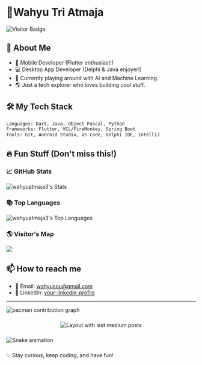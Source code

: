 # 👾Wahyu Tri Atmaja

![Visitor Badge](https://komarev.com/ghpvc/?username=wahyuatmaja3&label=Hey%20Visitor!&color=green&style=flat)

## 🚀 About Me
- 📱 Mobile Developer (Flutter enthusiast!)
- 💻 Desktop App Developer (Delphi & Java enjoyer!)
- 🧠 Currently playing around with AI and Machine Learning.
- 🌎 Just a tech explorer who loves building cool stuff.

## 🛠️ My Tech Stack
```bash
Languages: Dart, Java, Object Pascal, Python
Frameworks: Flutter, VCL/FireMonkey, Spring Boot
Tools: Git, Android Studio, VS Code, Delphi IDE, IntelliJ
```

## 🔥 Fun Stuff (Don't miss this!)
### 📈 GitHub Stats
![wahyuatmaja3's Stats](https://github-readme-stats.vercel.app/api?username=wahyuatmaja3&theme=vision-friendly-dark&show_icons=true&hide_border=false&count_private=true)

### 📚 Top Languages
![wahyuatmaja3's Top Languages](https://github-readme-stats.vercel.app/api/top-langs/?username=wahyuatmaja3&theme=vision-friendly-dark&show_icons=true&hide_border=false&layout=compact)

### 🌎 Visitor's Map
[![](https://visitcount.itsvg.in/api?id=wahyuatmaja3&label=Profile%20Views&color=12&icon=5&pretty=true)](https://visitcount.itsvg.in)

## 📫 How to reach me
- 📧 Email: wahyusou@gmail.com
- 💼 LinkedIn: [your-linkedin-profile](https://linkedin.com/in/your-linkedin-profile)

---

<picture>
  <source media="(prefers-color-scheme: dark)" srcset="https://raw.githubusercontent.com/wahyuatmaja3/wahyuatmaja3/output/pacman-contribution-graph-dark.svg">
  <source media="(prefers-color-scheme: light)" srcset="https://raw.githubusercontent.com/wahyuatmaja3/wahyuatmaja3/output/pacman-contribution-graph.svg">
  <img alt="pacman contribution graph" src="https://raw.githubusercontent.com/wahyuatmaja3/wahyuatmaja3/output/pacman-contribution-graph.svg">
</picture>

###

<div align="center">
  <img src="https://github-read-medium-git-main.pahlevikun.vercel.app/latest?limit=4" alt="Layout with last medium posts"  />
</div>

###

<img src="https://raw.githubusercontent.com/wahyuatmaja3/wahyuatmaja3/output/snake.svg" alt="Snake animation" />

###

✨ Stay curious, keep coding, and have fun!
